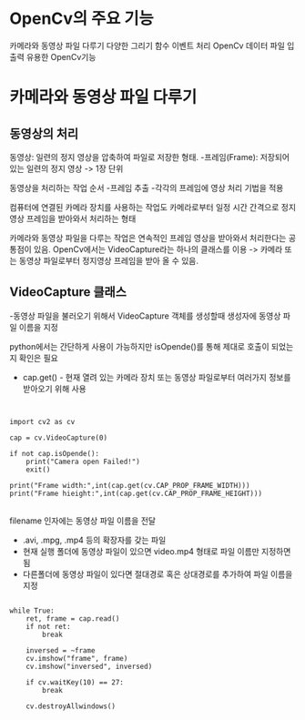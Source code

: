# OpenCv의 주요 기능

카메라와 동영상 파일 다루기
다양한 그리기 함수
이벤트 처리
OpenCv 데이터 파일 입출력
유용한 OpenCv기능

# 카메라와 동영상 파일 다루기

## 동영상의 처리

동영상: 일련의 정지 영상을 압축하여 파일로 저장한 형태. -프레임(Frame): 저장되어 있는 일련의 정지 영상 -> 1장 단위

동영상을 처리하는 작업 순서 -프레임 추출 -각각의 프레임에 영상 처리 기법을 적용

컴퓨터에 연결된 카메라 장치를 사용하는 작업도 카메라로부터 일정 시간 간격으로 정지영상 프레임을 받아와서 처리하는 형태

카메라와 동영상 파일을 다루는 작업은 연속적인 프레임 영상을 받아와서 처리한다는 공통점이 있음.
OpenCv에서는 VideoCapture라는 하나의 클래스를 이용
-> 카메라 또는 동영상 파일로부터 정지영상 프레임을 받아 올 수 있음.

## VideoCapture 클래스

-동영상 파일을 불러오기 위해서 VideoCapture 객체를 생성할때 생성자에 동영상 파일 이름을 지정

python에서는 간단하게 사용이 가능하지만 isOpende()를 통해 제대로 호출이 되었는지 확인은 필요

- cap.get() - 현재 열려 있는 카메라 장치 또는 동영상 파일로부터 여러가지 정보를 받아오기 위해 사용

<pre>
<code>

import cv2 as cv

cap = cv.VideoCapture(0)

if not cap.isOpende():
    print("Camera open Failed!")
    exit()

print("Frame width:",int(cap.get(cv.CAP_PROP_FRAME_WIDTH)))
print("Frame hieight:",int(cap.get(cv.CAP_PROP_FRAME_HEIGHT)))
</code>
</pre>

filename 인자에는 동영상 파일 이름을 전달

- .avi, .mpg, .mp4 등의 확장자를 갖는 파일
- 현재 실행 폴더에 동영상 파일이 있으면 video.mp4 형태로 파일 이름만 지정하면 됨
- 다른폴더에 동영상 파일이 있다면 절대경로 혹은 상대경로를 추가하여 파일 이름을 지정

<pre>
<code>
while True:
    ret, frame = cap.read()
    if not ret:
        break
    
    inversed = ~frame
    cv.imshow("frame", frame)
    cv.imshow("inversed", inversed)

    if cv.waitKey(10) == 27:
        break
    
    cv.destroyAllwindows()
</code>
</pre>
